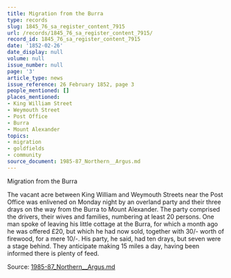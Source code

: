 ```yaml
---
title: Migration from the Burra
type: records
slug: 1845_76_sa_register_content_7915
url: /records/1845_76_sa_register_content_7915/
record_id: 1845_76_sa_register_content_7915
date: '1852-02-26'
date_display: null
volume: null
issue_number: null
page: '3'
article_type: news
issue_reference: 26 February 1852, page 3
people_mentioned: []
places_mentioned:
- King William Street
- Weymouth Street
- Post Office
- Burra
- Mount Alexander
topics:
- migration
- goldfields
- community
source_document: 1985-87_Northern__Argus.md
---
```


Migration from the Burra

The vacant acre between King William and Weymouth Streets near the Post Office was enlivened on Monday night by an overland party and their three drays on the way from the Burra to Mount Alexander.  The party comprised the drivers, their wives and families, numbering at least 20 persons.  One man spoke of leaving his little cottage at the Burra, for which a month ago he was offered £20, but which he had now sold, together with 30/- worth of firewood, for a mere 10/-.  His party, he said, had ten drays, but seven were a stage behind.  They anticipate making 15 miles a day, having been informed there is plenty of feed.

Source: [1985-87_Northern__Argus.md](/downloads/markdown/1985-87_Northern__Argus.md)
